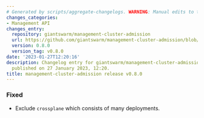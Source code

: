 ```yaml
---
# Generated by scripts/aggregate-changelogs. WARNING: Manual edits to this files will be overwritten.
changes_categories:
- Management API
changes_entry:
  repository: giantswarm/management-cluster-admission
  url: https://github.com/giantswarm/management-cluster-admission/blob/master/CHANGELOG.md#080---2022-12-08
  version: 0.8.0
  version_tag: v0.8.0
date: '2023-01-27T12:20:16'
description: Changelog entry for giantswarm/management-cluster-admission version 0.8.0,
  published on 27 January 2023, 12:20.
title: management-cluster-admission release v0.8.0
---
```


### Fixed
- Exclude `crossplane` which consists of many deployments.
